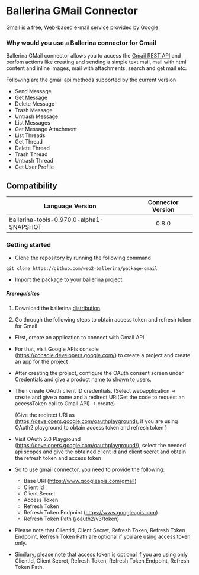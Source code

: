 # Ballerina GMail Connector

[Gmail](https://www.google.com/gmail/) is a free, Web-based e-mail service provided by Google.
### Why would you use a Ballerina connector for Gmail

Ballerina GMail connector allows you to access the [Gmail REST API](https://developers.google.com/gmail/api/v1/reference/) and perfom actions like creating and sending a simple text mail, mail
with html content and inline images, mail with attachments, search and get mail etc.

Following are the gmail api methods supported by the current version

* Send Message
* Get Message
* Delete Message
* Trash Message
* Untrash Message
* List Messages
* Get Message Attachment
* List Threads
* Get Thread
* Delete Thread
* Trash Thread
* Untrash Thread
* Get User Profile

## Compatibility
| Language Version        | Connector Version          |
| ------------- |:-------------:|
| ballerina-tools-0.970.0-alpha1-SNAPSHOT     | 0.8.0 | 

### Getting started

* Clone the repository by running the following command
```
git clone https://github.com/wso2-ballerina/package-gmail
```
* Import the package to your ballerina project.

##### Prerequisites
1. Download the ballerina [distribution](https://ballerinalang.org/downloads/).

2. Go through the following steps to obtain access token and refresh token for Gmail

* First, create an application to connect with Gmail API
* For that, visit Google APIs console (https://console.developers.google.com/) to create a project and create an app for the project
* After creating the project, configure the OAuth consent screen under Credentials and give a product name to shown to users.
* Then create OAuth client ID credentials. (Select webapplication -> create and give a name and a redirect URI(Get the code to request an accessToken call to Gmail API) -> create)

    (Give the redirect URI as (https://developers.google.com/oauthplayground), if you are using OAuth2 playground to obtain access token and refresh token )
* Visit OAuth 2.0 Playground (https://developers.google.com/oauthplayground/), select the needed api scopes and give the obtained client id and client secret and obtain the refresh token and access token 

* So to use gmail connector, you need to provide the following:
    * Base URl (https://www.googleapis.com/gmail)
    * Client Id
    * Client Secret
    * Access Token
    * Refresh Token
    * Refresh Token Endpoint (https://www.googleapis.com)
    * Refresh Token Path (/oauth2/v3/token)
    
* Please note that ClientId, Client Secret, Refresh Token, Refresh Token Endpoint, Refresh Token Path are optional if you are using access token only.
* Similary, please note that access token is optional if you are using only ClientId, Client Secret, Refresh Token, Refresh Token Endpoint, Refresh Token Path.